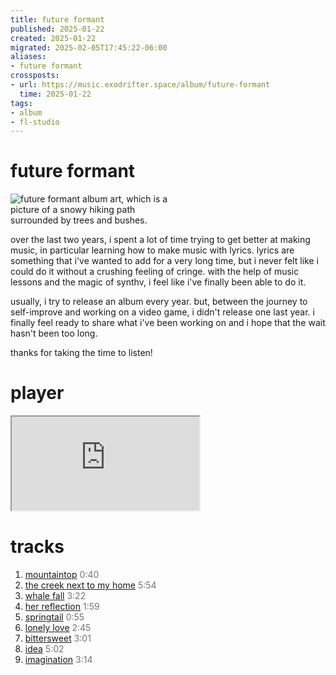 ```yaml
---
title: future formant
published: 2025-01-22
created: 2025-01-22
migrated: 2025-02-05T17:45:22-06:00
aliases:
- future formant
crossposts:
- url: https://music.exodrifter.space/album/future-formant
  time: 2025-01-22
tags:
- album
- fl-studio
---
```


# future formant

<div style="width: 50%;">

![future formant album art, which is a picture of a snowy hiking path surrounded by trees and bushes.](cover.png)

</div>

over the last two years, i spent a lot of time trying to get better at making music, in particular learning how to make music with lyrics. lyrics are something that i've wanted to add for a very long time, but i never felt like i could do it without a crushing feeling of cringe. with the help of music lessons and the magic of synthv, i feel like i've finally been able to do it.

usually, i try to release an album every year. but, between the journey to self-improve and working on a video game, i didn't release one last year. i finally feel ready to share what i've been working on and i hope that the wait hasn't been too long.

thanks for taking the time to listen!

# player

<iframe style="max-width: 700px;" src="https://bandcamp.com/EmbeddedPlayer/album=253081176/size=large/bgcol=333333/linkcol=0f91ff/artwork=none/transparent=true/" seamless><a href="https://music.exodrifter.space/album/future-formant">future formant by exodrifter</a></iframe>

# tracks

1. [mountaintop](mountaintop.md) <span style="opacity:0.6">0:40</span>
2. [the creek next to my home](the-creek-next-to-my-home.md) <span style="opacity:0.6">5:54</span>
3. [whale fall](whale-fall.md) <span style="opacity:0.6">3:22</span>
4. [her reflection](her-reflection.md) <span style="opacity:0.6">1:59</span>
5. [springtail](springtail.md) <span style="opacity:0.6">0:55</span>
6. [lonely love](lonely-love.md) <span style="opacity:0.6">2:45</span>
7. [bittersweet](bittersweet.md) <span style="opacity:0.6">3:01</span>
8. [idea](idea.md) <span style="opacity:0.6">5:02</span>
9. [imagination](imagination.md) <span style="opacity:0.6">3:14</span>
